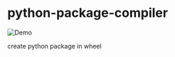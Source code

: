 # python-package-compiler
![Demo](https://github.com/henryhwang/python-package-compiler/workflows/Demo/badge.svg?branch=master&event=push)

create python package in wheel
